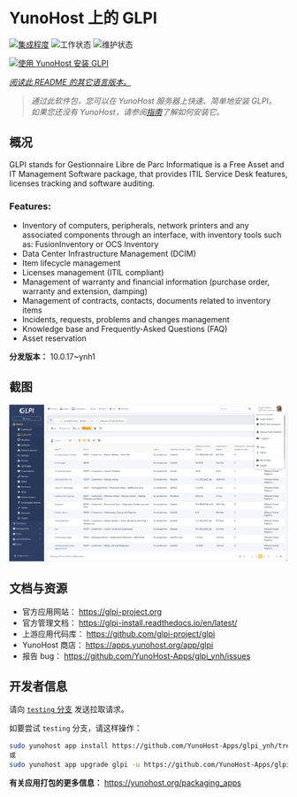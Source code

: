 <!--
注意：此 README 由 <https://github.com/YunoHost/apps/tree/master/tools/readme_generator> 自动生成
请勿手动编辑。
-->

# YunoHost 上的 GLPI

[![集成程度](https://dash.yunohost.org/integration/glpi.svg)](https://ci-apps.yunohost.org/ci/apps/glpi/) ![工作状态](https://ci-apps.yunohost.org/ci/badges/glpi.status.svg) ![维护状态](https://ci-apps.yunohost.org/ci/badges/glpi.maintain.svg)

[![使用 YunoHost 安装 GLPI](https://install-app.yunohost.org/install-with-yunohost.svg)](https://install-app.yunohost.org/?app=glpi)

*[阅读此 README 的其它语言版本。](./ALL_README.md)*

> *通过此软件包，您可以在 YunoHost 服务器上快速、简单地安装 GLPI。*  
> *如果您还没有 YunoHost，请参阅[指南](https://yunohost.org/install)了解如何安装它。*

## 概况

GLPI stands for Gestionnaire Libre de Parc Informatique is a Free Asset and IT Management Software package, that provides ITIL Service Desk features, licenses tracking and software auditing.

### Features:

- Inventory of computers, peripherals, network printers and any associated components through an interface, with inventory tools such as: FusionInventory or OCS Inventory
- Data Center Infrastructure Management (DCIM)
- Item lifecycle management
- Licenses management (ITIL compliant)
- Management of warranty and financial information (purchase order, warranty and extension, damping)
- Management of contracts, contacts, documents related to inventory items
- Incidents, requests, problems and changes management
- Knowledge base and Frequently-Asked Questions (FAQ)
- Asset reservation


**分发版本：** 10.0.17~ynh1

## 截图

![GLPI 的截图](./doc/screenshots/screenshot.png)

## 文档与资源

- 官方应用网站： <https://glpi-project.org>
- 官方管理文档： <https://glpi-install.readthedocs.io/en/latest/>
- 上游应用代码库： <https://github.com/glpi-project/glpi>
- YunoHost 商店： <https://apps.yunohost.org/app/glpi>
- 报告 bug： <https://github.com/YunoHost-Apps/glpi_ynh/issues>

## 开发者信息

请向 [`testing` 分支](https://github.com/YunoHost-Apps/glpi_ynh/tree/testing) 发送拉取请求。

如要尝试 `testing` 分支，请这样操作：

```bash
sudo yunohost app install https://github.com/YunoHost-Apps/glpi_ynh/tree/testing --debug
或
sudo yunohost app upgrade glpi -u https://github.com/YunoHost-Apps/glpi_ynh/tree/testing --debug
```

**有关应用打包的更多信息：** <https://yunohost.org/packaging_apps>
